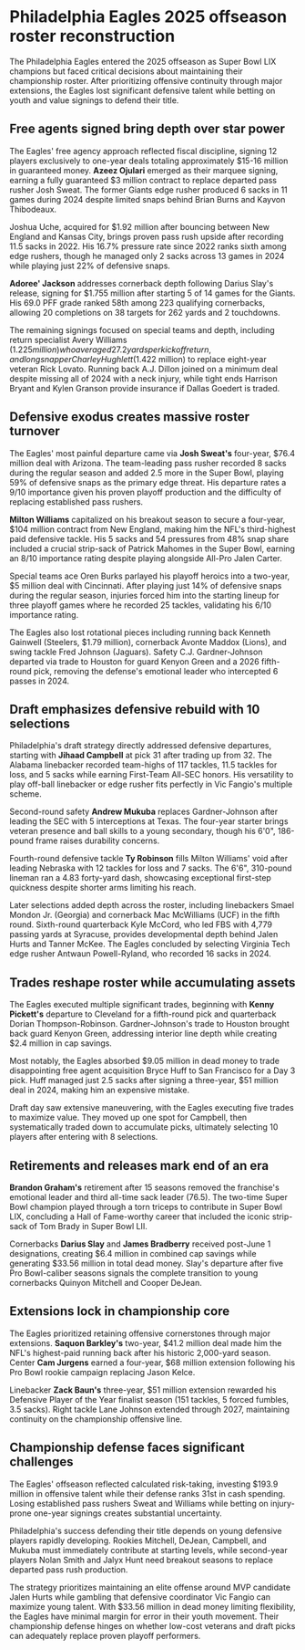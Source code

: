 # Philadelphia Eagles 2025 offseason roster reconstruction

The Philadelphia Eagles entered the 2025 offseason as Super Bowl LIX champions but faced critical decisions about maintaining their championship roster. After prioritizing offensive continuity through major extensions, the Eagles lost significant defensive talent while betting on youth and value signings to defend their title.

## Free agents signed bring depth over star power

The Eagles' free agency approach reflected fiscal discipline, signing 12 players exclusively to one-year deals totaling approximately $15-16 million in guaranteed money. **Azeez Ojulari** emerged as their marquee signing, earning a fully guaranteed $3 million contract to replace departed pass rusher Josh Sweat. The former Giants edge rusher produced 6 sacks in 11 games during 2024 despite limited snaps behind Brian Burns and Kayvon Thibodeaux.

Joshua Uche, acquired for $1.92 million after bouncing between New England and Kansas City, brings proven pass rush upside after recording 11.5 sacks in 2022. His 16.7% pressure rate since 2022 ranks sixth among edge rushers, though he managed only 2 sacks across 13 games in 2024 while playing just 22% of defensive snaps.

**Adoree' Jackson** addresses cornerback depth following Darius Slay's release, signing for $1.755 million after starting 5 of 14 games for the Giants. His 69.0 PFF grade ranked 58th among 223 qualifying cornerbacks, allowing 20 completions on 38 targets for 262 yards and 2 touchdowns.

The remaining signings focused on special teams and depth, including return specialist Avery Williams ($1.225 million) who averaged 27.2 yards per kickoff return, and long snapper Charley Hughlett ($1.422 million) to replace eight-year veteran Rick Lovato. Running back A.J. Dillon joined on a minimum deal despite missing all of 2024 with a neck injury, while tight ends Harrison Bryant and Kylen Granson provide insurance if Dallas Goedert is traded.

## Defensive exodus creates massive roster turnover

The Eagles' most painful departure came via **Josh Sweat's** four-year, $76.4 million deal with Arizona. The team-leading pass rusher recorded 8 sacks during the regular season and added 2.5 more in the Super Bowl, playing 59% of defensive snaps as the primary edge threat. His departure rates a 9/10 importance given his proven playoff production and the difficulty of replacing established pass rushers.

**Milton Williams** capitalized on his breakout season to secure a four-year, $104 million contract from New England, making him the NFL's third-highest paid defensive tackle. His 5 sacks and 54 pressures from 48% snap share included a crucial strip-sack of Patrick Mahomes in the Super Bowl, earning an 8/10 importance rating despite playing alongside All-Pro Jalen Carter.

Special teams ace Oren Burks parlayed his playoff heroics into a two-year, $5 million deal with Cincinnati. After playing just 14% of defensive snaps during the regular season, injuries forced him into the starting lineup for three playoff games where he recorded 25 tackles, validating his 6/10 importance rating.

The Eagles also lost rotational pieces including running back Kenneth Gainwell (Steelers, $1.79 million), cornerback Avonte Maddox (Lions), and swing tackle Fred Johnson (Jaguars). Safety C.J. Gardner-Johnson departed via trade to Houston for guard Kenyon Green and a 2026 fifth-round pick, removing the defense's emotional leader who intercepted 6 passes in 2024.

## Draft emphasizes defensive rebuild with 10 selections

Philadelphia's draft strategy directly addressed defensive departures, starting with **Jihaad Campbell** at pick 31 after trading up from 32. The Alabama linebacker recorded team-highs of 117 tackles, 11.5 tackles for loss, and 5 sacks while earning First-Team All-SEC honors. His versatility to play off-ball linebacker or edge rusher fits perfectly in Vic Fangio's multiple scheme.

Second-round safety **Andrew Mukuba** replaces Gardner-Johnson after leading the SEC with 5 interceptions at Texas. The four-year starter brings veteran presence and ball skills to a young secondary, though his 6'0", 186-pound frame raises durability concerns.

Fourth-round defensive tackle **Ty Robinson** fills Milton Williams' void after leading Nebraska with 12 tackles for loss and 7 sacks. The 6'6", 310-pound lineman ran a 4.83 forty-yard dash, showcasing exceptional first-step quickness despite shorter arms limiting his reach.

Later selections added depth across the roster, including linebackers Smael Mondon Jr. (Georgia) and cornerback Mac McWilliams (UCF) in the fifth round. Sixth-round quarterback Kyle McCord, who led FBS with 4,779 passing yards at Syracuse, provides developmental depth behind Jalen Hurts and Tanner McKee. The Eagles concluded by selecting Virginia Tech edge rusher Antwaun Powell-Ryland, who recorded 16 sacks in 2024.

## Trades reshape roster while accumulating assets

The Eagles executed multiple significant trades, beginning with **Kenny Pickett's** departure to Cleveland for a fifth-round pick and quarterback Dorian Thompson-Robinson. Gardner-Johnson's trade to Houston brought back guard Kenyon Green, addressing interior line depth while creating $2.4 million in cap savings.

Most notably, the Eagles absorbed $9.05 million in dead money to trade disappointing free agent acquisition Bryce Huff to San Francisco for a Day 3 pick. Huff managed just 2.5 sacks after signing a three-year, $51 million deal in 2024, making him an expensive mistake.

Draft day saw extensive maneuvering, with the Eagles executing five trades to maximize value. They moved up one spot for Campbell, then systematically traded down to accumulate picks, ultimately selecting 10 players after entering with 8 selections.

## Retirements and releases mark end of an era

**Brandon Graham's** retirement after 15 seasons removed the franchise's emotional leader and third all-time sack leader (76.5). The two-time Super Bowl champion played through a torn triceps to contribute in Super Bowl LIX, concluding a Hall of Fame-worthy career that included the iconic strip-sack of Tom Brady in Super Bowl LII.

Cornerbacks **Darius Slay** and **James Bradberry** received post-June 1 designations, creating $6.4 million in combined cap savings while generating $33.56 million in total dead money. Slay's departure after five Pro Bowl-caliber seasons signals the complete transition to young cornerbacks Quinyon Mitchell and Cooper DeJean.

## Extensions lock in championship core

The Eagles prioritized retaining offensive cornerstones through major extensions. **Saquon Barkley's** two-year, $41.2 million deal made him the NFL's highest-paid running back after his historic 2,000-yard season. Center **Cam Jurgens** earned a four-year, $68 million extension following his Pro Bowl rookie campaign replacing Jason Kelce.

Linebacker **Zack Baun's** three-year, $51 million extension rewarded his Defensive Player of the Year finalist season (151 tackles, 5 forced fumbles, 3.5 sacks). Right tackle Lane Johnson extended through 2027, maintaining continuity on the championship offensive line.

## Championship defense faces significant challenges

The Eagles' offseason reflected calculated risk-taking, investing $193.9 million in offensive talent while their defense ranks 31st in cash spending. Losing established pass rushers Sweat and Williams while betting on injury-prone one-year signings creates substantial uncertainty.

Philadelphia's success defending their title depends on young defensive players rapidly developing. Rookies Mitchell, DeJean, Campbell, and Mukuba must immediately contribute at starting levels, while second-year players Nolan Smith and Jalyx Hunt need breakout seasons to replace departed pass rush production.

The strategy prioritizes maintaining an elite offense around MVP candidate Jalen Hurts while gambling that defensive coordinator Vic Fangio can maximize young talent. With $33.56 million in dead money limiting flexibility, the Eagles have minimal margin for error in their youth movement. Their championship defense hinges on whether low-cost veterans and draft picks can adequately replace proven playoff performers.